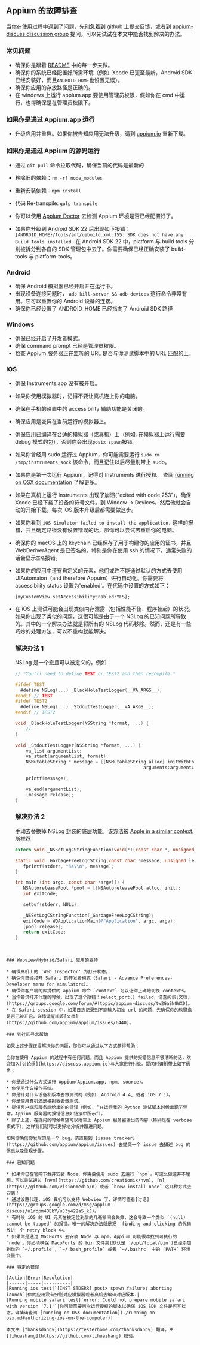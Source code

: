 ## Appium 的故障排查

当你在使用过程中遇到了问题，先别急着到 github 上提交反馈，或者到 [appium-discuss discussion group](https://discuss.appium.io) 提问。可以先试试在本文中能否找到解决的办法。

### 常见问题

* 确保你是跟着 [README](/README.md) 中的每一步来做。
* 确保你的系统已经配置好所需环境（例如. Xcode 已更至最新，Android SDK 已经安装好，而且`ANDROID_HOME`也设置无误）。
* 确保你应用的存放路径是正确的。
* 在 windows 上运行 appium.app 要使用管理员权限，假如你在 cmd 中运行，也得确保是在管理员权限下。

### 如果你是通过 Appium.app 运行

* 升级应用并重启。如果你被告知应用无法升级，请到 [appium.io](http://appium.io) 重新下载。

### 如果你是通过 Appium 的源码运行

* 通过 `git pull` 命令拉取代码，确保当前的代码是最新的
* 移除旧的依赖：`rm -rf node_modules`
* 重新安装依赖：`npm install`
* 代码 Re-transpile: `gulp transpile`

* 你可以使用 [Appium Doctor](https://github.com/appium/appium-doctor) 去检测 Appium 环境是否已经配置好了。
* 如果你升级到 Android SDK 22 后出现如下报错：
  `{ANDROID_HOME}/tools/ant/uibuild.xml:155: SDK does not have any Build Tools installed.`
在 Android SDK 22 中，platform 与 build tools 分别被拆分到各自的 SDK 管理包中去了。你需要确保已经正确安装了 build-tools 与 platform-tools。

### Android

* 确保 Android 模拟器已经开启并在运行中。
* 出现设备连接问题时， `adb kill-server && adb devices` 这行命令非常有用。它可以重置你的 Android 设备的连接。
* 确保你已经设置了 ANDROID_HOME 已经指向了 Android SDK 路径


### Windows

* 确保已经开启了开发者模式。
* 确保 command prompt 已经是管理员权限。
* 检查 Appium 服务器正在监听的 URL 是否与你测试脚本中的 URL 匹配的上。

### IOS

* 确保 Instruments.app 没有被开启。
* 如果你使用模拟器时，记得不要让真机连上你的电脑。
* 确保在手机的设置中的 accessibility 辅助功能是关闭的。
* 确保应用是变异在当前运行的模拟器上。
* 确保应用已编译在合适的模拟器（或真机）上（例如. 在模拟器上运行需要 debug 模式的包），否则你会出现`posix spawn`报错。
* 如果你曾经用 sudo 运行过 Appium，你可能需要运行 `sudo rm /tmp/instruments_sock` 该命令，而且记住以后尽量别带上 sudo。
* 如果你是第一次运行 Appium，记得对 Instruments 进行授权。 查阅 [running on OSX documentation](running-on-osx.md#authorizing-ios-on-the-computer) 了解更多。
* 如果在真机上运行 Instruments 出现了崩溃("exited with code 253")，确保 Xcode 已经下载了设备的符号文件。到 Window -> Devices，然后他就会自动的开始下载。每次 iOS 版本升级后都需要做这步。
* 如果你看到 `iOS Simulator failed to install the application.` 这样的报错，并且确定路径没有设置错误的话，那你可以尝试去重启你的电脑。
* 确保你的 macOS 上的 keychain 已经保存了用于构建你的应用的证书，并且 WebDeriverAgent 是已签名的。特别是你在使用 ssh 的情况下。通常失败的话会显示`签名`报错。
* 如果你的应用中还有自定义的元素，他们或许不能通过默认的方式去使用 UIAutomaion（and therefore Appuim）进行自动化。你需要将 accessibility status 设置为'enabled'。在代码中设置的方式如下：

  ```center
  [myCustomView setAccessibilityEnabled:YES];
  ```

* 在 iOS 上测试可能会出现类似内存泄露（包括性能不佳、程序挂起）的状况。如果你出现了类似的问题，这很可能是由于一个 NSLog 的已知问题所导致的。其中的一个解决办法就是将所有的 NSLog 代码移除。然而，还是有一些巧妙的处理方法，可以不重构就能解决。

  ### 解决办法 1
  NSLog 是一个宏且可以被定义的。例如：
  ```objectivec
  // *You'll need to define TEST or TEST2 and then recompile.*

  #ifdef TEST
    #define NSLog(...) _BlackHoleTestLogger(__VA_ARGS__);
  #endif // TEST
  #ifdef TEST2
    #define NSLog(...) _StdoutTestLogger(__VA_ARGS__);
  #endif // TEST2

  void _BlackHoleTestLogger(NSString *format, ...) {
      //
  }

  void _StdoutTestLogger(NSString *format, ...) {
      va_list argumentList;
      va_start(argumentList, format);
      NSMutableString * message = [[NSMutableString alloc] initWithFormat:format
                                                  arguments:argumentList];

      printf(message);

      va_end(argumentList);
      [message release];
  }
  ```

  ### 解决办法 2
  手动去替换掉 NSLog 封装的底层功能。该方法被 [Apple in a similar context.](https://support.apple.com/kb/TA45403?locale=en_US&viewlocale=en_US) 所推荐
  ```objectivec
  extern void _NSSetLogCStringFunction(void(*)(const char *, unsigned, BOOL));

  static void _GarbageFreeLogCString(const char *message, unsigned length, BOOL withSyslogBanner) {
     fprintf(stderr, "%s\\n", message);
  }

  int main (int argc, const char *argv[]) {
     NSAutoreleasePool *pool = [[NSAutoreleasePool alloc] init];
     int exitCode;

     setbuf(stderr, NULL);

     _NSSetLogCStringFunction(_GarbageFreeLogCString);
     exitCode = WOApplicationMain(@"Application", argc, argv);
     [pool release];
     return exitCode;
  }
```


### Webview/Hybrid/Safari 应用的支持

* 确保真机上的 'Web Inspector' 为打开状态。
* 确保你已经打开 Safari 的开发者模式（Safari - Advance Preferences- Developer menu for simulators）。
* 确保你客户端的库提供的 appium 命令 `context` 可以让你正确地切换 contexts。
* 当你尝试打开代理的时候，出现了这个报错：select_port() failed，请查阅该[文档](https://groups.google.com/forum/#!topic/appium-discuss/tw2GaSN8WX0)。
* 在 Safari session 中，如果日志记录到不能输入初始 url 的问题，先确保你的软键盘是否已被开启，详情请查阅该[文档](https://github.com/appium/appium/issues/6440)。

### 到社区寻求帮助

如果上述步骤还没解决你的问题，那你可以通过以下方式获得帮助：

当你在使用 Appium 的过程中有任何问题，而且 Appium 提供的报错信息不够清晰的话，欢迎加入[讨论组](https://discuss.appium.io)与大家进行讨论。提问时请附带上如下信息：

* 你是通过什么方式运行 Appium(Appium.app, npm, source)。
* 你使用什么操作系统。
* 你是针对什么设备和版本去做测试的（例如. Android 4.4, 或者 iOS 7.1）。
* 你是使用真机还是模拟器去做测试。
* 提供客户端和服务端给出的的错误（例如. “在运行我的 Python 测试脚本时候出现了异常，Appium 服务器的报错信息如链接中所示”）。
* 除了上述，在提问的时候希望可以附带上 Appium 服务器输出的内容（特别是在 verbose 模式下），这样我们就可以更好地分析并跟进问题。

如果你确信你发现的是一个 bug，请直接到 [issue tracker](https://github.com/appium/appium/issues) 去提交一个 issue 去描述 bug 的信息以及重现步骤。

### 已知问题

* 如果你已在官网下载并安装 Node，你需要使用 sudo 去运行 `npm`。可这么做这并不理想。可以尝试通过 [nvm](https://github.com/creationix/nvm), [n](https://github.com/visionmedia/n) 或者 `brew install node` 这几种方式去安装！
* 通过设置代理，iOS 真机可以支持 Webview 了，详情可查看[讨论](https://groups.google.com/d/msg/appium-discuss/u1ropm4OEbY/uJ3y422a5_kJ)。
* 有时候 iOS 的 UI 元素在被定位到后的几毫秒间会失效，这会导致一个类似 `(null) cannot be tapped` 的报错。唯一的解决办法就是把  finding-and-clicking 的代码放进一个 retry block 中。
* 如果你是通过 MacPorts 去安装 Node 与 npm，Appium 可能很难找到可执行的 `node`。你必须确保 MacoPorts 的 bin 文件夹(默认是 `/opt/local/bin`)已经添加到你的 `~/.profile`, `~/.bash_profile` 或者 `~/.bashrc` 中的 `PATH` 环境变量中。

### 特定的错误

|Action|Error|Resolution|
|------|-----|----------|
|Running ios test|`[INST STDERR] posix spawn failure; aborting launch`|你的应用没有分别对应模拟器或者真机去编译对应版本.|
|Running mobile safari test|`error: Could not prepare mobile safari with version '7.1'`|你可能需要再次运行授权的脚本以确保 iOS SDK 文件是可写状态。详情请查阅 [running on OSX documentation](./running-on-osx.md#authorizing-ios-on-the-computer)|

本文由 [thanksdanny](https://testerhome.com/thanksdanny) 翻译，由 [lihuazhang](https://github.com/lihuazhang) 校验。